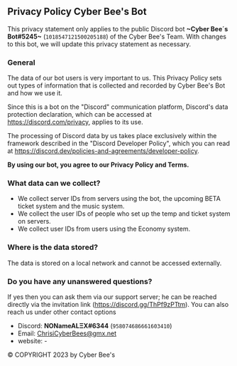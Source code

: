 ## Privacy Policy Cyber Bee's Bot
This privacy statement only applies to the public Discord bot **~Cyber Bee´s Bot#5245~** (`1018547121500205188`) of the Cyber Bee's Team. With changes to this bot, we will update this privacy statement as necessary.

### General
The data of our bot users is very important to us. This Privacy Policy sets out types of information that is collected and recorded by Cyber Bee's Bot and how we use it.

Since this is a bot on the "Discord" communication platform, Discord's data protection declaration, which can be accessed at https://discord.com/privacy, applies to its use.

The processing of Discord data by us takes place exclusively within the framework described in the "Discord Developer Policy", which you can read at https://discord.dev/policies-and-agreements/developer-policy.

**By using our bot, you agree to our Privacy Policy and Terms.**

### What data can we collect?

- We collect server IDs from servers using the bot, the upcoming BETA ticket system and the music system.
- We collect the user IDs of people who set up the temp and ticket system on servers.
- We collect user IDs from users using the Economy system.

### Where is the data stored?
The data is stored on a local network and cannot be accessed externally.

### Do you have any unanswered questions?
If yes then you can ask them via our support server; he can be reached directly via the invitation link (https://discord.gg/ThPf9zPTtm). You can also reach us under other contact options

- Discord: **NONameALΞX#6344** (`958074686661603410`)
- Email: ChrisiCyberBees@gmx.net
- website: -

© COPYRIGHT 2023 by Cyber Bee's
